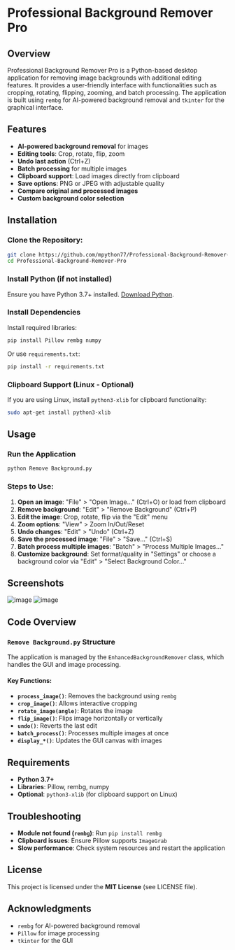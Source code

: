 # Professional Background Remover Pro

## Overview
Professional Background Remover Pro is a Python-based desktop application for removing image backgrounds with additional editing features. It provides a user-friendly interface with functionalities such as cropping, rotating, flipping, zooming, and batch processing. The application is built using `rembg` for AI-powered background removal and `tkinter` for the graphical interface.

## Features
- **AI-powered background removal** for images
- **Editing tools**: Crop, rotate, flip, zoom
- **Undo last action** (Ctrl+Z)
- **Batch processing** for multiple images
- **Clipboard support**: Load images directly from clipboard
- **Save options**: PNG or JPEG with adjustable quality
- **Compare original and processed images**
- **Custom background color selection**

## Installation
### Clone the Repository:
```bash
git clone https://github.com/mpython77/Professional-Background-Remover-Pro.git
cd Professional-Background-Remover-Pro
```
### Install Python (if not installed)
Ensure you have Python 3.7+ installed. [Download Python](https://www.python.org/downloads/).

### Install Dependencies
Install required libraries:
```bash
pip install Pillow rembg numpy
```
Or use `requirements.txt`:
```bash
pip install -r requirements.txt
```

### Clipboard Support (Linux - Optional)
If you are using Linux, install `python3-xlib` for clipboard functionality:
```bash
sudo apt-get install python3-xlib
```

## Usage
### Run the Application
```bash
python Remove Background.py
```
### Steps to Use:
1. **Open an image**: "File" > "Open Image..." (Ctrl+O) or load from clipboard
2. **Remove background**: "Edit" > "Remove Background" (Ctrl+P)
3. **Edit the image**: Crop, rotate, flip via the "Edit" menu
4. **Zoom options**: "View" > Zoom In/Out/Reset
5. **Undo changes**: "Edit" > "Undo" (Ctrl+Z)
6. **Save the processed image**: "File" > "Save..." (Ctrl+S)
7. **Batch process multiple images**: "Batch" > "Process Multiple Images..."
8. **Customize background**: Set format/quality in "Settings" or choose a background color via "Edit" > "Select Background Color..."

## Screenshots
![image](https://github.com/user-attachments/assets/16f00fb5-e595-41e7-8a62-81091085b232)
![image](https://github.com/user-attachments/assets/2e737f47-33f9-4ef4-a3b5-b42152ecefb8)



## Code Overview
### `Remove Background.py` Structure
The application is managed by the `EnhancedBackgroundRemover` class, which handles the GUI and image processing.
#### Key Functions:
- **`process_image()`**: Removes the background using `rembg`
- **`crop_image()`**: Allows interactive cropping
- **`rotate_image(angle)`**: Rotates the image
- **`flip_image()`**: Flips image horizontally or vertically
- **`undo()`**: Reverts the last edit
- **`batch_process()`**: Processes multiple images at once
- **`display_*()`**: Updates the GUI canvas with images

## Requirements
- **Python 3.7+**
- **Libraries**: Pillow, rembg, numpy
- **Optional**: `python3-xlib` (for clipboard support on Linux)

## Troubleshooting
- **Module not found (`rembg`)**: Run `pip install rembg`
- **Clipboard issues**: Ensure Pillow supports `ImageGrab`
- **Slow performance**: Check system resources and restart the application



## License
This project is licensed under the **MIT License** (see LICENSE file).

## Acknowledgments
- `rembg` for AI-powered background removal
- `Pillow` for image processing
- `tkinter` for the GUI


